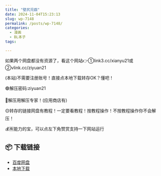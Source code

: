 ```yaml
---
title: "壁尻児戯"
date: 2024-11-04T15:23:13
slug: wp-7148
permalink: /posts/wp-7148/
categories:
  - 漫画
  - BL本子
tags:

---
```


如果两个网盘都没有资源了，看这个网站👉①link3.cc/xianyu21或②vlink.cc/ziyuan21

(本站)不需要注册账号！直接点本地下载转存OK？懂吧！

🟢解压密码:ziyuan21

🔵解压用解压专家！(应用商店有)

🟡转存的链接网盘有教程！一定要看教程！按教程操作！不按教程操作你不会解压！

💰🈶能力的宝，可以点左下角赞赏支持一下网站运行

## 📦 下载链接
- [百度网盘](https://blziyuan21.com/pay-download/7148?key=7c02314892&down_id=0)
- [本地下载](https://blziyuan21.com/pay-download/7148?key=7c02314892&down_id=1)

